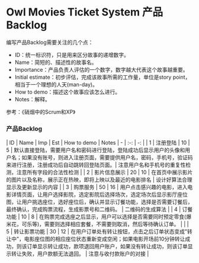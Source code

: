 # Owl Movies Ticket System 产品Backlog

编写产品Backlog需要关注的几个点：
- ID：统一标识符，只是用来区分故事的递增数字。
- Name：简短的、描述性的故事名。
- Importance：产品负责人评估的一个数字，数字越大代表这个故事越重要。
- Initial estimate：初步评估，完成该故事所需的工作量，单位是story point，相当于一个理想的人天(man-day)。
- How to demo：描述这个故事应该怎么进行。
- Notes：解释。

参考：《硝烟中的Scrum和XP》

### 产品Backlog

| ID | Name | Imp | Est | How to demo | Notes
| - | :-: | -: |
| 1 | 注册登陆 | 10 | 5 | 默认直接登陆，需要用户名和密码进行登陆，登陆成功后显示用户的头像和用户名；如果没有账号，则进入注册页面，需要提供用户名，密码，手机号，验证码来进行注册，注册成功后自动跳转回登陆页面。| 注意用户名和手机号的重复性检测，注意所有字段的合法性检测 |
| 2 | 影片信息展示 | 20 | 10 | 在首页中展示影片的图片以及名称，展示正在热映，即将上映以及最近的电影排名 | 设计好算法合理显示及更新显示的内容 |
| 3 | 购票服务 | 50 | 16 | 用户点击感兴趣的电影，进入电影详情页面，让用户选择影院，选定影院后选择场次，选定场次后显示影厅座位图，让用户挑选座位，选好座位后，确认并显示订餐功能，选择是否需要订餐后，最终确认，完成购票流程，生成影票号和二维码。 | 二维码的生成算法 |
| 4 | 订餐功能 | 10 | 8 | 在购票完成选座之后显示，用户可以选择是否需要同时预定零食(爆米花，可乐等)，需要则选择相应套餐，不需要则取消，然后等待确认订单。 |  |
| 5 | 转让影票功能 | 30 | 12 | 在用户订单处有转让按钮，点击之后订单状态变成"转让中"，电影座位图的相应座位状态重新变成空闲；如果电影开场前10分钟转让成功，则该订单显示转让成功，款项退回用户账户，如果没有转让成功，则该订单显示转让失败，用户款额无法退回。 | 注意与收付款账户的对接 |
